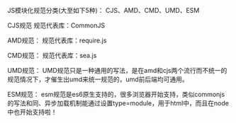 JS模块化规范分类(大至如下5种)： CJS、AMD、CMD、UMD、ESM

CJS规范
规范代表库：CommonJS

AMD规范：
规范代表库：require.js

CMD规范：
规范代表库：sea.js

UMD规范：
UMD规范只是一种通用的写法，是在amd和cjs两个流行而不统一的规范情况下，才催生出umd来统一规范的，umd前后端均可通用。

ESM规范：
esm规范是es6原生支持的，很多浏览器开始支持，类似commonjs的写法和同、异步加载机制能通过设置type=module，用于html中，而且在node中也开始支持啦！
